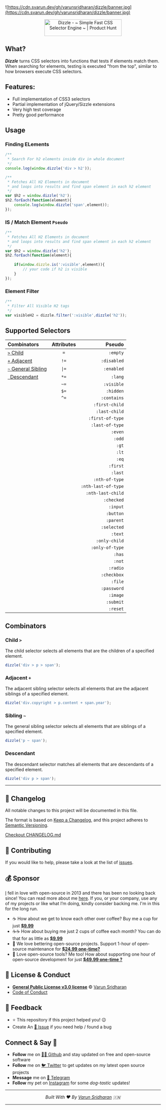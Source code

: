 ![https://cdn.svarun.dev/gh/varunsridharan/dizzle/banner.jpg](https://cdn.svarun.dev/gh/varunsridharan/dizzle/banner.jpg)

<p align="center">
<a href="https://www.producthunt.com/posts/dizzle-2?utm_source=badge-featured&utm_medium=badge&utm_souce=badge-dizzle-2" target="_blank"><img src="https://api.producthunt.com/widgets/embed-image/v1/featured.svg?post_id=269511&theme=dark" alt="Dizzle - ~ Simple Fast CSS Selector Engine ~ | Product Hunt" style="width: 250px; height: 54px;" width="250" height="54" /></a>
</p>

## What?
___Dizzle___ turns CSS selectors into functions that tests if elements match them. When searching for elements, testing is executed "from the top", similar to how browsers execute CSS selectors.

## Features:
* Full implementation of CSS3 selectors
* Partial implementation of jQuery/Sizzle extensions
* Very high test coverage
* Pretty good performance

## Usage 
### Finding ELements
```javascript
/**
 * Search For h2 elements inside div in whole document
 */
console.log(window.dizzle('div > h2'));

/**
 * Fetches All H2 Elements in document
 * and loops into results and find span element in each h2 element
 */
var $h2 = window.dizzle('h2');
$h2.forEach(function(element){
    console.log(window.dizzle('span',element));
});
```

### IS / Match Element `Pseudo`
```javascript
/**
 * Fetches All H2 Elements in document
 * and loops into results and find span element in each h2 element
 */
var $h2 = window.dizzle('h2');
$h2.forEach(function(element){
   
    if(window.dizzle.is(':visible',element)){
        // your code if h2 is visible 
    }
});
```
### Element Filter
```javascript
/**
 * Filter All Visible H2 tags
 */
var visibleH2 = dizzle.filter(':visible',dizzle('h2'));
```


## Supported Selectors
| Combinators | Attributes | Pseudo |
| :--- | :---: | ---: |
| [`>` Child](#child-) | `=` | `:empty` |
| [`+` Adjacent](#adjacent-) | `!=` | `:disabled` |
| [`~` General Sibling](#sibling-) | `\|=` | `:enabled` | 
| [` ` Descendant](#descendant--) | `*=` | `:lang` |
| | `~=` | `:visible` |
| | `$=` | `:hidden` |
| | `^=` | `:contains` |
| | | `:first-child` |
| | | `:last-child` |
| | | `:first-of-type` |
| | | `:last-of-type` |
| | | `:even` |
| | | `:odd` |
| | | `:gt` |
| | | `:lt` |
| | | `:eq` |
| | | `:first` |
| | | `:last` |
| | | `:nth-of-type` |
| | | `:nth-last-of-type` |
| | | `:nth-last-child` |
| | | `:checked` |
| | | `:input` |
| | | `:button` |
| | | `:parent` |
| | | `:selected` |
| | | `:text` |
| | | `:only-child` |
| | | `:only-of-type` |
| | | `:has` |
| | | `:not` |
| | | `:radio` |
| | | `:checkbox` |
| | | `:file` |
| | | `:password` |
| | | `:image` |
| | | `:submit` |
| | | `:reset` |

## Combinators

### Child `>`
The child selector selects all elements that are the children of a specified element.
```javascript
dizzle('div > p > span');
```

### Adjacent `+`
The adjacent sibling selector selects all elements that are the adjacent siblings of a specified element.
```javascript
dizzle('div.copyright > p.content + span.year');
```

### Sibling `~`
The general sibling selector selects all elements that are siblings of a specified element.
```javascript
dizzle('p ~ span');
```

### Descendant ` `
The descendant selector matches all elements that are descendants of a specified element.
```javascript
dizzle('div p > span');
```

---

## 📝 Changelog
All notable changes to this project will be documented in this file.

The format is based on [Keep a Changelog](https://keepachangelog.com/en/1.0.0/),
and this project adheres to [Semantic Versioning](https://semver.org/spec/v2.0.0.html).

[Checkout CHANGELOG.md](/CHANGELOG.md)

## 🤝 Contributing
If you would like to help, please take a look at the list of [issues](issues/).

## 💰 Sponsor
[I][twitter] fell in love with open-source in 2013 and there has been no looking back since! You can read more about me [here][website].
If you, or your company, use any of my projects or like what I’m doing, kindly consider backing me. I'm in this for the long run.

- ☕ How about we get to know each other over coffee? Buy me a cup for just [**$9.99**][buymeacoffee]
- ☕️☕️ How about buying me just 2 cups of coffee each month? You can do that for as little as [**$9.99**][buymeacoffee]
- 🔰         We love bettering open-source projects. Support 1-hour of open-source maintenance for [**$24.99 one-time?**][paypal]
- 🚀         Love open-source tools? Me too! How about supporting one hour of open-source development for just [**$49.99 one-time ?**][paypal]

## 📜  License & Conduct
- [**General Public License v3.0 license**](LICENSE) © [Varun Sridharan](website)
- [Code of Conduct](code-of-conduct.md)

## 📣 Feedback
- ⭐ This repository if this project helped you! :wink:
- Create An [🔧 Issue](issues/) if you need help / found a bug

## Connect & Say 👋
- **Follow** me on [👨‍💻 Github][github] and stay updated on free and open-source software
- **Follow** me on [🐦 Twitter][twitter] to get updates on my latest open source projects
- **Message** me on [📠 Telegram][telegram]
- **Follow** my pet on [Instagram][sofythelabrador] for some _dog-tastic_ updates!

---

<p align="center">
<i>Built With ♥ By <a href="https://sva.onl/twitter"  target="_blank" rel="noopener noreferrer">Varun Sridharan</a> 🇮🇳 </i>
</p>

---

<!-- Personl Links -->
[paypal]: https://sva.onl/paypal
[buymeacoffee]: https://sva.onl/buymeacoffee
[sofythelabrador]: https://www.instagram.com/sofythelabrador/
[github]: https://sva.onl/github/
[twitter]: https://sva.onl/twitter/
[telegram]: https://sva.onl/telegram/
[email]: https://sva.onl/email
[website]: https://sva.onl/website/

<!-- Private -->
[composer]: https://sva.onl/composer/
[downloadzip]:https://github.com/varunsridharan/vsp-framework/archive/master.zip
[wpcsl]: https://github.com/WordPress-Coding-Standards/WordPress-Coding-Standards/

[PickledVanilla]: https://github.com/wponion/PickledVanilla
